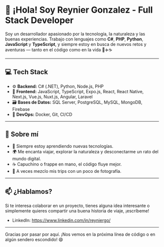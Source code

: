 # 👋 ¡Hola! Soy Reynier Gonzalez - Full Stack Developer

Soy un desarrollador apasionado por la tecnología, la naturaleza y las buenas experiencias. Trabajo con lenguajes como **C#**, **PHP**, **Python**, **JavaScript** y **TypeScript**, y siempre estoy en busca de nuevos retos y aventuras — tanto en el código como en la vida 🌿✈️☕

---

## 💻 Tech Stack

- ⚙️ **Backend:** C# (.NET), Python, Node.js, PHP
- 🎨 **Frontend:** JavaScript, TypeScript, Expo.js, React, React Native, Next.js, Vue.js, Nuxt.js, Angular, Laravel
- 🗃️ **Bases de Datos:** SQL Server, PostgreSQL, MySQL, MongoDB, Firebase
- 🐳 **DevOps:** Docker, Git, CI/CD

---

## 🚀 Sobre mí

- 🌱 Siempre estoy aprendiendo nuevas tecnologías.
- 🌍 Me encanta viajar, explorar la naturaleza y desconectarme un rato del mundo digital.
- ☕ Capuchino o frappe en mano, el código fluye mejor.
- 📸 A veces mezclo mis trips con un poco de fotografía.

---

## 📫 ¿Hablamos?

Si te interesa colaborar en un proyecto, tienes alguna idea interesante o simplemente quieres compartir una buena historia de viaje, ¡escríbeme!

- LinkedIn: https://www.linkedin.com/in/reyniergo/

---

Gracias por pasar por aquí. ¡Nos vemos en la próxima línea de código o en algún sendero escondido! 😄

